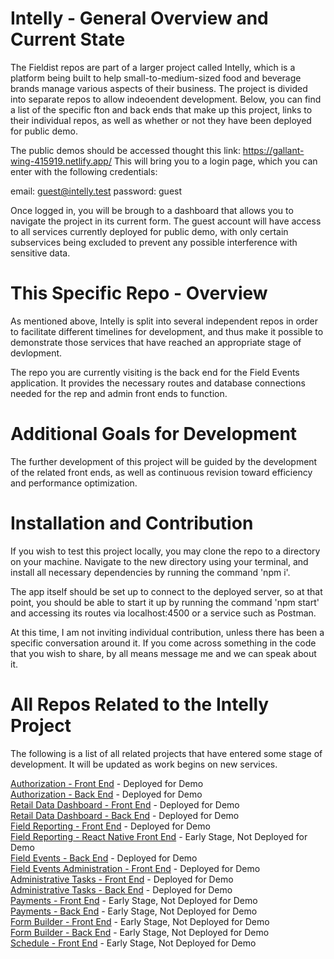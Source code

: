 # Intelly - General Overview and Current State

The Fieldist repos are part of a larger project called Intelly, which is a platform being built to help small-to-medium-sized food and beverage brands manage various aspects of their business. The project is divided into separate repos to allow indeoendent development. Below, you can find a list of the specific fton and back ends that make up this project, links to their individual repos, as well as whether or not they have been deployed for public demo.

The public demos should be accessed thought this link: https://gallant-wing-415919.netlify.app/
This will bring you to a login page, which you can enter with the following credentials:

email: guest@intelly.test
password: guest

Once logged in, you will be brough to a dashboard that allows you to navigate the project in its current form. The guest account will have access to all services currently deployed for public demo, with only certain subservices being excluded to prevent any possible interference with sensitive data.

# This Specific Repo - Overview

As mentioned above, Intelly is split into several independent repos in order to facilitate different timelines for development, and thus make it possible to demonstrate those services that have reached an appropriate stage of devlopment.

The repo you are currently visiting is the back end for the Field Events application. It provides the necessary routes and database connections needed for the rep and admin front ends to function.

# Additional Goals for Development

The further development of this project will be guided by the development of the related front ends, as well as continuous revision toward efficiency and performance optimization.

# Installation and Contribution

If you wish to test this project locally, you may clone the repo to a directory on your machine. Navigate to the new directory using your terminal, and install all necessary dependencies by running the command 'npm i'.

The app itself should be set up to connect to the deployed server, so at that point, you should be able to start it up by running the command 'npm start' and accessing its routes via localhost:4500 or a service such as Postman.

At this time, I am not inviting individual contribution, unless there has been a specific conversation around it. If you come across something in the code that you wish to share, by all means message me and we can speak about it.

# All Repos Related to the Intelly Project

The following is a list of all related projects that have entered some stage of development. It will be updated as work begins on new services.

<a href="https://github.com/tomekregulski/intelly-auth-client">Authorization - Front End</a> - Deployed for Demo <br>
<a href="https://github.com/tomekregulski/intelly-auth-service">Authorization - Back End</a> - Deployed for Demo <br>
<a href="https://github.com/tomekregulski/intelly">Retail Data Dashboard - Front End</a> - Deployed for Demo <br>
<a href="https://github.com/tomekregulski/intelly-server">Retail Data Dashboard - Back End</a> - Deployed for Demo <br>
<a href="https://github.com/tomekregulski/fieldist-rep-web-client">Field Reporting - Front End</a> - Deployed for Demo <br>
<a href="https://github.com/tomekregulski/fieldist-rep-react-native">Field Reporting - React Native Front End</a> - Early Stage, Not Deployed for Demo <br>
<a href="https://github.com/tomekregulski/fieldist-back-end">Field Events - Back End</a> - Deployed for Demo <br>
<a href="https://github.com/tomekregulski/fieldist-admin-web-client">Field Events Administration - Front End</a> - Deployed for Demo <br>
<a href="https://github.com/tomekregulski/intelly-admin-tasks-client">Administrative Tasks - Front End</a> - Deployed for Demo <br>
<a href="https://github.com/tomekregulski/intelly-admin-task-server">Administrative Tasks - Back End</a> - Deployed for Demo<br>
<a href="https://github.com/tomekregulski/intelly-payments-client">Payments - Front End</a> - Early Stage, Not Deployed for Demo <br>
<a href="https://github.com/tomekregulski/intelly-payments-server">Payments - Back End</a> - Early Stage, Not Deployed for Demo <br>
<a href="https://github.com/tomekregulski/intelly-form-builder-client">Form Builder - Front End</a> - Early Stage, Not Deployed for Demo <br>
<a href="https://github.com/tomekregulski/intelly-form-builder-server">Form Builder - Back End</a> - Early Stage, Not Deployed for Demo <br>
<a href="https://github.com/tomekregulski/intelly-schedule-client">Schedule - Front End</a> - Early Stage, Not Deployed for Demo <br>
